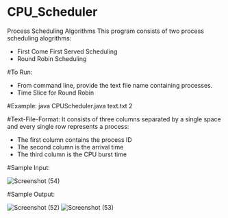# CPU_Scheduler
Process Scheduling Algorithms
This program consists of two process scheduling alogrithms:
* First Come First Served Scheduling
* Round Robin Scheduling

#To Run:
* From command line, provide the text file name containing processes.
* Time Slice for Round Robin

#Example:
java CPUScheduler.java text.txt 2

#Text-File-Format:
It consists of three columns separated by a single space and every single row represents a process:
* The first column contains the process ID 
* The second column is the arrival time
* The third column is the CPU burst time

#Sample Input: 

![Screenshot (54)](https://user-images.githubusercontent.com/89756715/146656047-aea71322-9648-482c-a706-4ca6b26decb7.png)

#Sample Output:

![Screenshot (52)](https://user-images.githubusercontent.com/89756715/146656003-024142f2-7f48-465c-8a97-510763ce8207.png)
![Screenshot (53)](https://user-images.githubusercontent.com/89756715/146656005-3eb41c8a-29ff-48a7-b69b-aad2df3bac1d.png)
